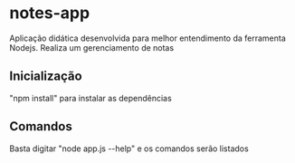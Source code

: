 # notes-app
Aplicação didática desenvolvida para melhor entendimento da ferramenta Nodejs.
Realiza um gerenciamento de notas

## Inicialização
"npm install" para instalar as dependências

## Comandos
Basta digitar "node app.js --help" e os comandos serão listados

